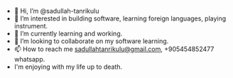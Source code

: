 - 👋 Hi, I’m @sadullah-tanrikulu
- 👀 I’m interested in building software, learning foreign languages, playing instrument.
- 🌱 I’m currently learning and working.
- 💞️ I’m looking to collaborate on my software learning.
- 📫 How to reach me sadullahtanrikulu@gmail.com, +905454852477 whatsapp.
- I'm enjoying with my life up to death.


<!---
sadullahhhhhhh/sadullahhhhhhh is a ✨ special ✨ repository because its `README.md` (this file) appears on your GitHub profile.
You can click the Preview link to take a look at your changes.
--->
